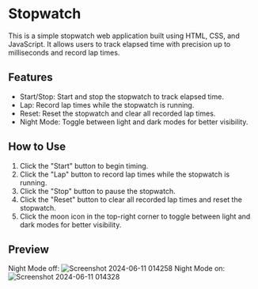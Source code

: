 # Stopwatch
This is a simple stopwatch web application built using HTML, CSS, and JavaScript. It allows users to track elapsed time with precision up to milliseconds and record lap times.

## Features
 - Start/Stop: Start and stop the stopwatch to track elapsed time.
 - Lap: Record lap times while the stopwatch is running.
 - Reset: Reset the stopwatch and clear all recorded lap times.
 - Night Mode: Toggle between light and dark modes for better visibility.
   
## How to Use
1. Click the "Start" button to begin timing.
2. Click the "Lap" button to record lap times while the stopwatch is running.
3. Click the "Stop" button to pause the stopwatch.
4. Click the "Reset" button to clear all recorded lap times and reset the stopwatch.
5. Click the moon icon in the top-right corner to toggle between light and dark modes for better visibility.

## Preview
Night Mode off: 
![Screenshot 2024-06-11 014258](https://github.com/Mickeereg/PRODIGY_WD_02/assets/101388543/2c0316f6-1c1b-4ef2-b0f6-014f413e3f3f)
Night Mode on:
![Screenshot 2024-06-11 014328](https://github.com/Mickeereg/PRODIGY_WD_02/assets/101388543/96d99bb9-63cf-4473-9978-17adf534ad12)

